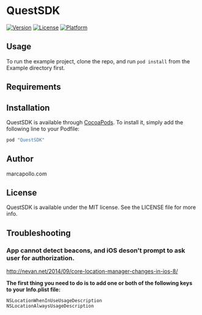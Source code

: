 # QuestSDK

<!--
[![CI Status](http://img.shields.io/travis/Shine Chen/QuestSDK.svg?style=flat)](https://travis-ci.org/Shine Chen/QuestSDK)
-->
[![Version](https://img.shields.io/cocoapods/v/QuestSDK.svg?style=flat)](http://cocoapods.org/pods/QuestSDK)
[![License](https://img.shields.io/cocoapods/l/QuestSDK.svg?style=flat)](http://cocoapods.org/pods/QuestSDK)
[![Platform](https://img.shields.io/cocoapods/p/QuestSDK.svg?style=flat)](http://cocoapods.org/pods/QuestSDK)

## Usage

To run the example project, clone the repo, and run `pod install` from the Example directory first.

## Requirements

## Installation

QuestSDK is available through [CocoaPods](http://cocoapods.org). To install
it, simply add the following line to your Podfile:

```ruby
pod "QuestSDK"
```

## Author

marcapollo.com

## License

QuestSDK is available under the MIT license. See the LICENSE file for more info.

## Troubleshooting
### App cannot detect beacons, and iOS deson't prompt to ask user for authorization.
http://nevan.net/2014/09/core-location-manager-changes-in-ios-8/

<b>The first thing you need to do is to add one or both of the following keys to your Info.plist file:</b>
```
NSLocationWhenInUseUsageDescription
NSLocationAlwaysUsageDescription
```
